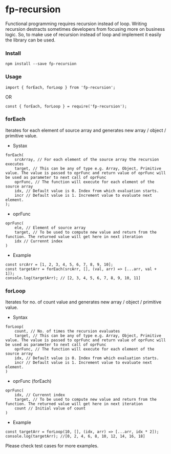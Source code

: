 # fp-recursion

Functional programming requires recursion instead of loop. Writing recursion destracts sometimes developers from focusing more on business logic. So, to make use of recursion instead of loop and implement it easily the library can be used.

### Install

`npm install --save fp-recursion`

### Usage

`import { forEach, forLoop } from 'fp-recursion';`

OR

`const { forEach, forLoop } = require('fp-recursion');`


### forEach

Iterates for each element of source array and generates new array / object / primitive value. 

* Systax 

```
forEach(
    srcArray, // For each element of the source array the recursion executes
    target, // This can be any of type e.g. Array, Object, Primitive value. The value is passed to oprFunc and return value of oprFunc will be used as parameter to next call of oprFunc
    oprFunc, // The function will execute for each element of the source array
    idx, // Default value is 0. Index from which evaluation starts.
    incr // Default value is 1. Increment value to evaluate next element.
);
```

* oprFunc

```
oprFunc(
    ele, // Element of source array
    target, // To be used to compute new value and return from the function. The returned value will get here in next iteration
    idx // Currennt index
)
```

* Example

```
const srcArr = [1, 2, 3, 4, 5, 6, 7, 8, 9, 10];
const targetArr = forEach(srcArr, [], (val, arr) => [...arr, val + 1]);
console.log(targetArr); // [2, 3, 4, 5, 6, 7, 8, 9, 10, 11]
```

### forLoop

Iterates for no. of count value and generates new array / object / primitive value. 

* Syntax

```
forLoop(
    count, // No. of times the recursion evaluates
    target, // This can be any of type e.g. Array, Object, Primitive value. The value is passed to oprFunc and return value of oprFunc will be used as parameter to next call of oprFunc
    oprFunc, // The function will execute for each element of the source array
    idx, // Default value is 0. Index from which evaluation starts.
    incr // Default value is 1. Increment value to evaluate next element.
)
```

* oprFunc (forEach)

```
oprFunc(
    idx, // Currennt index
    target, // To be used to compute new value and return from the function. The returned value will get here in next iteration
    count // Initial value of count
)
```

* Example

```
const targetArr = forLoop(10, [], (idx, arr) => [...arr, idx * 2]);
console.log(targetArr); //[0, 2, 4, 6, 8, 10, 12, 14, 16, 18]
```

Please check test cases for more examples.